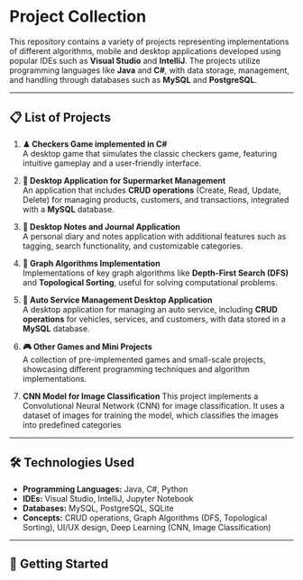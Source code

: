 # Project Collection

This repository contains a variety of projects representing implementations of different algorithms, mobile and desktop applications developed using popular IDEs such as **Visual Studio** and **IntelliJ**. The projects utilize programming languages like **Java** and **C#**, with data storage, management, and handling through databases such as **MySQL** and **PostgreSQL**.

---

## 📋 List of Projects

1. **♟ Checkers Game implemented in C#**  
   A desktop game that simulates the classic checkers game, featuring intuitive gameplay and a user-friendly interface.

2. **🛒 Desktop Application for Supermarket Management**  
   An application that includes **CRUD operations** (Create, Read, Update, Delete) for managing products, customers, and transactions, integrated with a **MySQL** database.

3. **📝 Desktop Notes and Journal Application**  
   A personal diary and notes application with additional features such as tagging, search functionality, and customizable categories.

4. **🔗 Graph Algorithms Implementation**  
   Implementations of key graph algorithms like **Depth-First Search (DFS)** and **Topological Sorting**, useful for solving computational problems.

5. **🚗 Auto Service Management Desktop Application**  
   A desktop application for managing an auto service, including **CRUD operations** for vehicles, services, and customers, with data stored in a **MySQL** database.

6. **🎮 Other Games and Mini Projects**  
   A collection of pre-implemented games and small-scale projects, showcasing different programming techniques and algorithm implementations.

 7. **CNN Model for Image Classification**
    This project implements a Convolutional Neural Network (CNN) for image classification. It uses a dataset of images for training the model, which classifies the images into predefined categories
---

## 🛠 Technologies Used

- **Programming Languages:** Java, C#, Python
- **IDEs:** Visual Studio, IntelliJ, Jupyter Notebook
- **Databases:** MySQL, PostgreSQL, SQLite
- **Concepts:** CRUD operations, Graph Algorithms (DFS, Topological Sorting), UI/UX design, Deep Learning (CNN, Image Classification)

---

## 🚀 Getting Started
